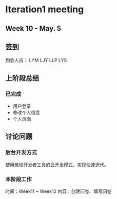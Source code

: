# Iteration1 meeting 
## Week 10 - May. 5
## 签到
到会人员： LYM LJY LLP LYS
## 上阶段总结
### 已完成
* 用户登录
* 修改个人信息
* 个人页面
## 讨论问题
### 后台开发方式
使用微信开发者工具的云开发模式，实现快速迭代。
### 本阶段工作
时间：Week11 ~ Week12
内容：创建问卷、填写问卷
